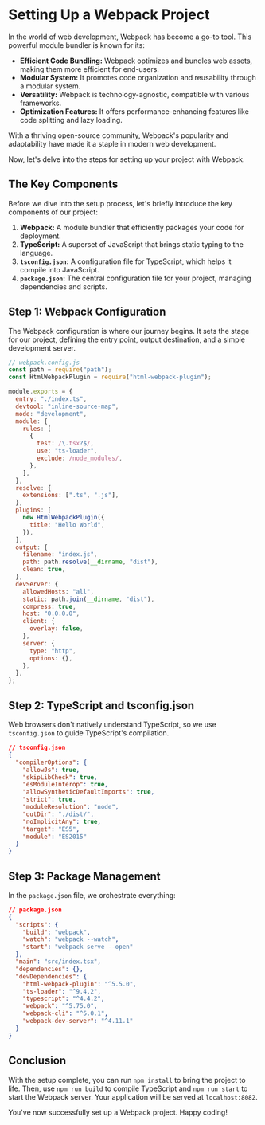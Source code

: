 # Setting Up a Webpack Project

In the world of web development, Webpack has become a go-to tool. This powerful module bundler is known for its:

- **Efficient Code Bundling:** Webpack optimizes and bundles web assets, making them more efficient for end-users.
- **Modular System:** It promotes code organization and reusability through a modular system.
- **Versatility:** Webpack is technology-agnostic, compatible with various frameworks.
- **Optimization Features:** It offers performance-enhancing features like code splitting and lazy loading.

With a thriving open-source community, Webpack's popularity and adaptability have made it a staple in modern web development.

Now, let's delve into the steps for setting up your project with Webpack.

## The Key Components

Before we dive into the setup process, let's briefly introduce the key components of our project:

1. **Webpack:** A module bundler that efficiently packages your code for deployment.
2. **TypeScript:** A superset of JavaScript that brings static typing to the language.
3. **`tsconfig.json`:** A configuration file for TypeScript, which helps it compile into JavaScript.
4. **`package.json`:** The central configuration file for your project, managing dependencies and scripts.

## Step 1: Webpack Configuration

The Webpack configuration is where our journey begins. It sets the stage for our project, defining the entry point, output destination, and a simple development server.

```javascript
// webpack.config.js
const path = require("path");
const HtmlWebpackPlugin = require("html-webpack-plugin");

module.exports = {
  entry: "./index.ts",
  devtool: "inline-source-map",
  mode: "development",
  module: {
    rules: [
      {
        test: /\.tsx?$/,
        use: "ts-loader",
        exclude: /node_modules/,
      },
    ],
  },
  resolve: {
    extensions: [".ts", ".js"],
  },
  plugins: [
    new HtmlWebpackPlugin({
      title: "Hello World",
    }),
  ],
  output: {
    filename: "index.js",
    path: path.resolve(__dirname, "dist"),
    clean: true,
  },
  devServer: {
    allowedHosts: "all",
    static: path.join(__dirname, "dist"),
    compress: true,
    host: "0.0.0.0",
    client: {
      overlay: false,
    },
    server: {
      type: "http",
      options: {},
    },
  },
};
```

## Step 2: TypeScript and tsconfig.json

Web browsers don't natively understand TypeScript, so we use `tsconfig.json` to guide TypeScript's compilation.

```json
// tsconfig.json
{
  "compilerOptions": {
    "allowJs": true,
    "skipLibCheck": true,
    "esModuleInterop": true,
    "allowSyntheticDefaultImports": true,
    "strict": true,
    "moduleResolution": "node",
    "outDir": "./dist/",
    "noImplicitAny": true,
    "target": "ES5",
    "module": "ES2015"
  }
}
```

## Step 3: Package Management

In the `package.json` file, we orchestrate everything:

```json
// package.json
{
  "scripts": {
    "build": "webpack",
    "watch": "webpack --watch",
    "start": "webpack serve --open"
  },
  "main": "src/index.tsx",
  "dependencies": {},
  "devDependencies": {
    "html-webpack-plugin": "^5.5.0",
    "ts-loader": "^9.4.2",
    "typescript": "^4.4.2",
    "webpack": "^5.75.0",
    "webpack-cli": "^5.0.1",
    "webpack-dev-server": "^4.11.1"
  }
}
```

## Conclusion

With the setup complete, you can run `npm install` to bring the project to life. Then, use `npm run build` to compile TypeScript and `npm run start` to start the Webpack server. Your application will be served at `localhost:8082`.

You've now successfully set up a Webpack project. Happy coding!
